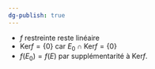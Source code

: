 ```yaml
---
dg-publish: true
---
```


- $f$ restreinte reste linéaire
- $\text{Ker}f=\{ 0 \}$ car $E_{0} \cap \text{Ker}f=\{ 0 \}$
- $f(E_{0})=f(E)$ par supplémentarité à $\text{Ker} f$.